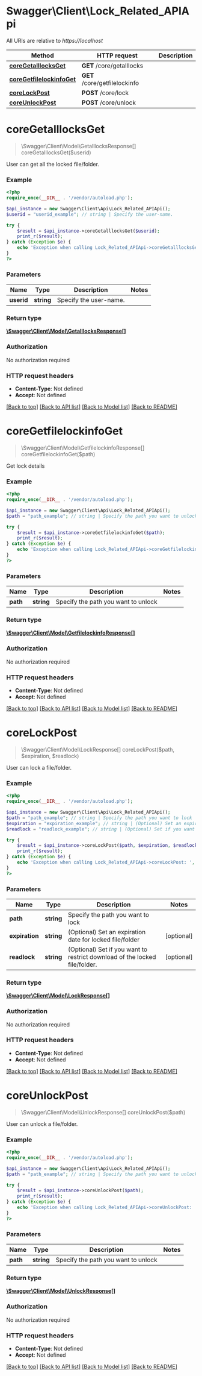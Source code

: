 # Swagger\Client\Lock_Related_APIApi

All URIs are relative to *https://localhost*

Method | HTTP request | Description
------------- | ------------- | -------------
[**coreGetalllocksGet**](Lock_Related_APIApi.md#coreGetalllocksGet) | **GET** /core/getalllocks | 
[**coreGetfilelockinfoGet**](Lock_Related_APIApi.md#coreGetfilelockinfoGet) | **GET** /core/getfilelockinfo | 
[**coreLockPost**](Lock_Related_APIApi.md#coreLockPost) | **POST** /core/lock | 
[**coreUnlockPost**](Lock_Related_APIApi.md#coreUnlockPost) | **POST** /core/unlock | 


# **coreGetalllocksGet**
> \Swagger\Client\Model\GetalllocksResponse[] coreGetalllocksGet($userid)



User can get all the locked file/folder.

### Example
```php
<?php
require_once(__DIR__ . '/vendor/autoload.php');

$api_instance = new Swagger\Client\Api\Lock_Related_APIApi();
$userid = "userid_example"; // string | Specify the user-name.

try {
    $result = $api_instance->coreGetalllocksGet($userid);
    print_r($result);
} catch (Exception $e) {
    echo 'Exception when calling Lock_Related_APIApi->coreGetalllocksGet: ', $e->getMessage(), PHP_EOL;
}
?>
```

### Parameters

Name | Type | Description  | Notes
------------- | ------------- | ------------- | -------------
 **userid** | **string**| Specify the user-name. |

### Return type

[**\Swagger\Client\Model\GetalllocksResponse[]**](../Model/GetalllocksResponse.md)

### Authorization

No authorization required

### HTTP request headers

 - **Content-Type**: Not defined
 - **Accept**: Not defined

[[Back to top]](#) [[Back to API list]](../../README.md#documentation-for-api-endpoints) [[Back to Model list]](../../README.md#documentation-for-models) [[Back to README]](../../README.md)

# **coreGetfilelockinfoGet**
> \Swagger\Client\Model\GetfilelockinfoResponse[] coreGetfilelockinfoGet($path)



Get lock details

### Example
```php
<?php
require_once(__DIR__ . '/vendor/autoload.php');

$api_instance = new Swagger\Client\Api\Lock_Related_APIApi();
$path = "path_example"; // string | Specify the path you want to unlock

try {
    $result = $api_instance->coreGetfilelockinfoGet($path);
    print_r($result);
} catch (Exception $e) {
    echo 'Exception when calling Lock_Related_APIApi->coreGetfilelockinfoGet: ', $e->getMessage(), PHP_EOL;
}
?>
```

### Parameters

Name | Type | Description  | Notes
------------- | ------------- | ------------- | -------------
 **path** | **string**| Specify the path you want to unlock |

### Return type

[**\Swagger\Client\Model\GetfilelockinfoResponse[]**](../Model/GetfilelockinfoResponse.md)

### Authorization

No authorization required

### HTTP request headers

 - **Content-Type**: Not defined
 - **Accept**: Not defined

[[Back to top]](#) [[Back to API list]](../../README.md#documentation-for-api-endpoints) [[Back to Model list]](../../README.md#documentation-for-models) [[Back to README]](../../README.md)

# **coreLockPost**
> \Swagger\Client\Model\LockResponse[] coreLockPost($path, $expiration, $readlock)



User can lock a file/folder.

### Example
```php
<?php
require_once(__DIR__ . '/vendor/autoload.php');

$api_instance = new Swagger\Client\Api\Lock_Related_APIApi();
$path = "path_example"; // string | Specify the path you want to lock
$expiration = "expiration_example"; // string | (Optional) Set an expiration date for locked file/folder
$readlock = "readlock_example"; // string | (Optional) Set if you want to restrict download of the locked file/folder.

try {
    $result = $api_instance->coreLockPost($path, $expiration, $readlock);
    print_r($result);
} catch (Exception $e) {
    echo 'Exception when calling Lock_Related_APIApi->coreLockPost: ', $e->getMessage(), PHP_EOL;
}
?>
```

### Parameters

Name | Type | Description  | Notes
------------- | ------------- | ------------- | -------------
 **path** | **string**| Specify the path you want to lock |
 **expiration** | **string**| (Optional) Set an expiration date for locked file/folder | [optional]
 **readlock** | **string**| (Optional) Set if you want to restrict download of the locked file/folder. | [optional]

### Return type

[**\Swagger\Client\Model\LockResponse[]**](../Model/LockResponse.md)

### Authorization

No authorization required

### HTTP request headers

 - **Content-Type**: Not defined
 - **Accept**: Not defined

[[Back to top]](#) [[Back to API list]](../../README.md#documentation-for-api-endpoints) [[Back to Model list]](../../README.md#documentation-for-models) [[Back to README]](../../README.md)

# **coreUnlockPost**
> \Swagger\Client\Model\UnlockResponse[] coreUnlockPost($path)



User can unlock a file/folder.

### Example
```php
<?php
require_once(__DIR__ . '/vendor/autoload.php');

$api_instance = new Swagger\Client\Api\Lock_Related_APIApi();
$path = "path_example"; // string | Specify the path you want to unlock

try {
    $result = $api_instance->coreUnlockPost($path);
    print_r($result);
} catch (Exception $e) {
    echo 'Exception when calling Lock_Related_APIApi->coreUnlockPost: ', $e->getMessage(), PHP_EOL;
}
?>
```

### Parameters

Name | Type | Description  | Notes
------------- | ------------- | ------------- | -------------
 **path** | **string**| Specify the path you want to unlock |

### Return type

[**\Swagger\Client\Model\UnlockResponse[]**](../Model/UnlockResponse.md)

### Authorization

No authorization required

### HTTP request headers

 - **Content-Type**: Not defined
 - **Accept**: Not defined

[[Back to top]](#) [[Back to API list]](../../README.md#documentation-for-api-endpoints) [[Back to Model list]](../../README.md#documentation-for-models) [[Back to README]](../../README.md)

